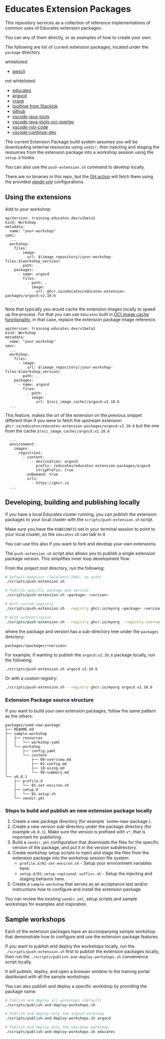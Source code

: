 # Educates Extension Packages

This repository services as a collection of reference implementations of common
uses of Educates extension packages.

You can any of them directly,
or as examples of how to create your own.

The following are list of current extension packages,
located under the `package` directory

whitelisted:
- [awscli](packages/awscli/)

not whitelisted:
- [educates](packages/educates/)
- [argocd](packages/argocd/)
- [crane](packages/crane/)
- [toolhive from Stacklok](packages/toolhive/)
- [github](packages/github/)
- [vscode-java-tools](packages/vscode-java-tools/)
- [vscode-java-tools-oci-overlay](packages/vscode-java-tools-oci-overlay/)
- [vscode-roo-code](packages/vscode-roo-code/)
- [vscode-continue-dev](packages/vscode-continue-dev/)

The current Extension Package build system assumes you will be downloading external
resources using `vendir`, then injecting and staging the resources from the extension package
into a workshop session using the `setup.d` hooks.

You can also use the `push-extension.sh` command to develop locally.

There are no binaries in this repo, but the [GH action](.github/workflows/publish-packages.yaml) will fetch them using
the provided [vendir.yml](./vendir.yml) configurations.

## Using the extensions

Add to your workshop:

```
apiVersion: training.educates.dev/v1beta1
kind: Workshop
metadata:
  name: "your-workshop"
spec:
  ...
  workshop:
    files:
      - image:
          url: $(image_repository)/your-workshop-files:$(workshop_version)
        path: .
    packages:
      - name: argocd
        files:
          - path: .
            image:
              url: ghcr.io/educates/educates-extension-packages/argocd:v2.10.6
  ...
```

Note that typically you would cache the extension images locally to speed up the process. For that you can use `Educates`
built in [OCI image cache functionality](https://docs.educates.dev/custom-resources/workshop-definition#shared-oci-image-cache),
in that case, replace the extension package image reference.

```
apiVersion: training.educates.dev/v1beta1
kind: Workshop
metadata:
  name: "your-workshop"
spec:
  ...
  workshop:
    files:
      - image:
          url: $(image_repository)/your-workshop-files:$(workshop_version)
        path: .
    packages:
      - name: argocd
        files:
          - path: .
            image:
              url: $(oci_image_cache)/argocd:v2.10.6
  ...
```

This feature, makes the url of the extension on the previous snippet different than if you were to fetch the upstream
extension `ghcr.io/educates/educates-extension-packages/argocd:v2.10.6` but the one from the cache `$(oci_image_cache)/argocd:v2.10.6`

```
  ...
  environment:
    images:
      registries:
        - content:
            - destination: argocd
              prefix: /educates/educates-extension-packages/argocd
              stripPrefix: true
          onDemand: true
          urls:
            - https://ghcr.io
  ...
```

## Developing, building and publishing locally

If you have a local Educates cluster running,
you can publish the extension packages to your local cluster with the
`scripts/push-extension.sh` script.

Make sure you have the `KUBECONFIG` set in your terminal session to point to your local cluster,
so the `educates` cli can talk to it.

You can use this also if you want to fork and develop your own extensions.

The `push-extension.sh` script also allows you to publish a single extension package version.
This simplifies inner loop development flow:

From the project root directory, run the following:

```bash
# Default behavior (localhost:5001, no auth)
./scripts/push-extension.sh

# Publish specific package and version
./scripts/push-extension.sh <package> <version>

# With custom registry
./scripts/push-extension.sh --registry ghcr.io/myorg <package> <version>

# With authentication
./scripts/push-extension.sh --registry ghcr.io/myorg --registry-username myuser --registry-password mypass <package> <version>
```

where the package and version has a sub-directory tree under the `packages` directory:

`packages/<package>/<version>`

For example, if wanting to publish the `argocd:v2.10.6` package locally, run the following:

```bash
./scripts/push-extension.sh argocd v2.10.6
```

Or with a custom registry:

```bash
./scripts/push-extension.sh --registry ghcr.io/myorg argocd v2.10.6
```

### Extension Package source structure

If you want to build your own extension packages,
follow the same pattern as the others:

```no-highlight
packages/some-new-package
├── README.md
├── sample-workshop
│   ├── resources
│   │   └── workshop.yaml
│   └── workshop
│       ├── config.yaml
│       └── content
│           ├── 00-overview.md
│           ├── 01-config.md
│           ├── 10-using.md
│           └── 99-summary.md
└── v0.0.1
    ├── profile.d
    │   └── 01-set-environ.sh
    ├── setup.d
    │   └── 01-setup.sh
    └── vendir.yml
  ```

### Steps to build and publish an new extension package locally

1.  Create a new package directory (for example `some-new-package ).
2.  Create a new version sub-directory under the package directory (for example `v0.0.1`).
    Make sure the version is prefixed with `v*`, that is important for publishing.
3.  Build a `vendir.yml` configuration that downloads the files for the specific version
    of the package, and put it in the version subdirectory.
4.  Create workshop setup scripts to inject and stage the files from the extension package
    into the workshop session file system:
    - `profile.d/01-set-environ.sh` - Setup your environment variables here.
    - `setup.d/01-setup-<optional suffix>.sh` - Setup the injecting and staging behavior here.
5.  Create a `sample-workshop` that serves as an acceptance test and/or instructions how
    to configure and install the extension package.

You can review the existing `vendir.yml`, setup scripts and sample workshops for examples and inspiration.

## Sample workshops

Each of the extension packages have an accompanying sample workshop
that demonstrate how to configure and use the extension package features.

If you want to publish and deploy the workshops locally,
run the `./scripts/push-extension.sh` first to publish the extension packages locally,
then run the `./scripts/publish-and-deploy-workshops.sh` convenience script locally.

It will publish, deploy, and open a browser window to the training portal dashboard
with all the sample workshops.

You can also publish and deploy a specific workshop by providing the package name:

```bash
# Publish and deploy all workshops (default)
./scripts/publish-and-deploy-workshops.sh

# Publish and deploy only the argocd workshop
./scripts/publish-and-deploy-workshops.sh argocd

# Publish and deploy only the educates workshop
./scripts/publish-and-deploy-workshops.sh educates
```
